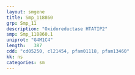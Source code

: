 ```yaml
---
layout: smgene
title: Smp_118860
grp: Smp_11
description: "Oxidoreductase HTATIP2"
smp: Smp_118860.1
uniprot: "G4M1C4"
length:   387
cdd: "cd05250, cl21454, pfam01118, pfam13460"
kk: ns
categories: sm
---
```

